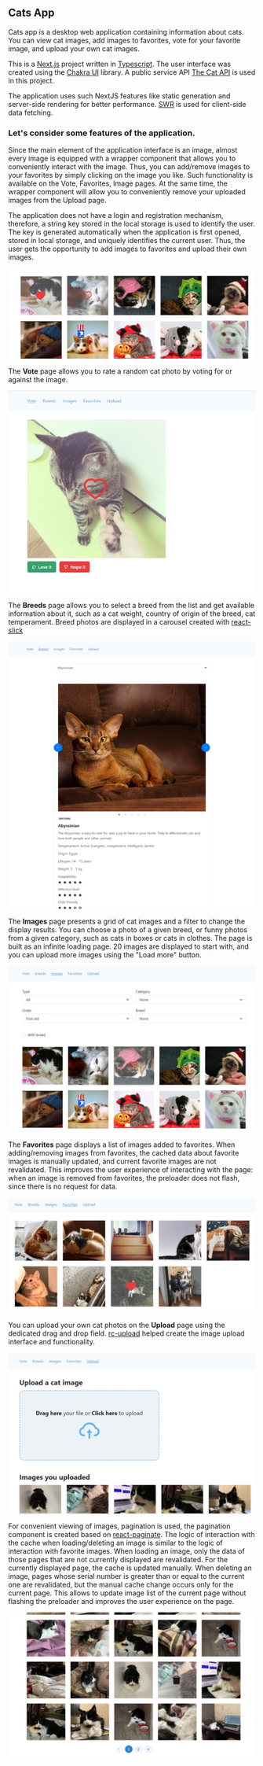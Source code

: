 ## Cats App

Cats app is a desktop web application containing information about cats. You can view cat
images, add images to favorites, vote for your favorite image, and upload your own cat images.

This is a [Next.js](https://nextjs.org/) project written in [Typescript](https://www.typescriptlang.org/).
The user interface was created using the [Chakra UI](https://chakra-ui.com/) library. A public service
API [The Cat API](https://thecatapi.com/) is used in this project.

The application uses such NextJS features like static generation and server-side rendering for better performance.
[SWR](https://swr.vercel.app/) is used for client-side data fetching.

### Let's consider some features of the application.

Since the main element of the application interface is an image, almost every image is equipped with a wrapper component
that allows you to conveniently interact with the image. Thus, you can add/remove images to your favorites by simply
clicking on the image you like. Such functionality is available on the Vote, Favorites, Image pages. At the same time,
the wrapper component will allow you to conveniently remove your uploaded images from the Upload page.

The application does not have a login and registration mechanism, therefore, a string key stored in the local storage is
used to identify the user. The key is generated automatically when the application is first opened, stored in local
storage, and uniquely identifies the current user. Thus, the user gets the opportunity to add images to favorites and
upload their own images.

![Image_interaction](./public/image_interaction.png)

The **Vote** page allows you to rate a random cat photo by voting for or against the image.

![Vote page](./public/vote_page.png)

The **Breeds** page allows you to select a breed from the list and get available
information about it, such as a cat weight, country of origin of the breed, cat temperament.
Breed photos are displayed in a carousel created with [react-slick](https://www.npmjs.com/package/react-slick)

![Breds page](./public/breeds_page.png)

The **Images** page presents a grid of cat images and a filter to change the display results. You can choose a photo of
a given breed, or funny photos from a given category, such as cats in boxes or cats in clothes. The page is built as an
infinite loading page. 20 images are displayed to start with, and you can upload more images using the "Load more"
button.

![Images page](./public/images_page.png)

The **Favorites** page displays a list of images added to favorites. When adding/removing
images from favorites, the cached data about favorite images is manually updated, and current favorite images are not
revalidated. This improves the user experience of interacting with the page: when an image is removed from favorites,
the preloader does not flash, since there is no request for data.

![Favorites page](./public/favorites_page.png)

You can upload your own cat photos on the **Upload** page using the dedicated drag and drop field.
[rc-upload](https://www.npmjs.com/package/rc-upload) helped create the image upload interface and functionality.

![Upload page](./public/upload_page_1.png)

For convenient viewing of images, pagination is used, the pagination component is created based
on [react-paginate](https://www.npmjs.com/package/react-paginate).
The logic of interaction with the cache when loading/deleting an image is similar to the logic of interaction with
favorite images.
When loading an image, only the data of those pages that are not currently displayed are revalidated. For the currently
displayed page, the cache is updated manually. When deleting an image, pages whose serial number is greater than or equal
to the current one are revalidated, but the manual cache change occurs only for the current page. This
allows to update image list of the current page without flashing the preloader and improves the user experience on the page.

![Upload page](./public/upload_page_2.png)








